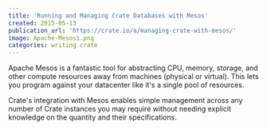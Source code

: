 ```yaml
---
title: 'Running and Managing Crate Databases with Mesos'
created: 2015-05-13
publication_url: 'https://crate.io/a/managing-crate-with-mesos/'
image: Apache-Mesos1.png
categories: writing crate
---
```


Apache Mesos is a fantastic tool for abstracting CPU, memory, storage, and other compute resources away from machines (physical or virtual). This lets you program against your datacenter like it's a single pool of resources.

Crate's integration with Mesos enables simple management across any number of Crate instances you may require without needing explicit knowledge on the quantity and their specifications.